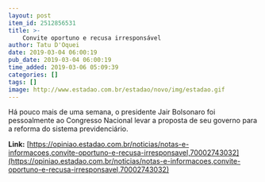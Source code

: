 ```yaml
---
layout: post
item_id: 2512856531
title: >-
    Convite oportuno e recusa irresponsável
author: Tatu D'Oquei
date: 2019-03-04 06:00:19
pub_date: 2019-03-04 06:00:19
time_added: 2019-03-06 05:09:39
categories: []
tags: []
image: http://www.estadao.com.br/estadao/novo/img/estadao.gif
---
```


Há pouco mais de uma semana, o presidente Jair Bolsonaro foi pessoalmente ao Congresso Nacional levar a proposta de seu governo para a reforma do sistema previdenciário.

**Link:** [https://opiniao.estadao.com.br/noticias/notas-e-informacoes,convite-oportuno-e-recusa-irresponsavel,70002743032](https://opiniao.estadao.com.br/noticias/notas-e-informacoes,convite-oportuno-e-recusa-irresponsavel,70002743032)

